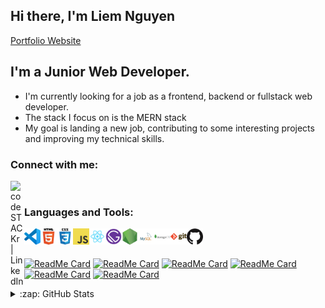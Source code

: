 ## Hi there, I'm Liem Nguyen

[Portfolio Website](https://danielnguyen.vercel.app)

## I'm a Junior Web Developer.

- I'm currently looking for a job as a frontend, backend or fullstack web developer.
- The stack I focus on is the MERN stack
- My goal is landing a new job, contributing to some interesting projects and improving my technical skills.

### Connect with me:

[<img align="left" alt="codeSTACKr | LinkedIn" width="22px" src="https://cdn.jsdelivr.net/npm/simple-icons@v3/icons/linkedin.svg" />](https://www.linkedin.com/in/daniel-liemng)

<br/>

### Languages and Tools:

<img align="left" alt="Visual Studio Code" width="26px" src="https://raw.githubusercontent.com/github/explore/80688e429a7d4ef2fca1e82350fe8e3517d3494d/topics/visual-studio-code/visual-studio-code.png" />
<img align="left" alt="HTML5" width="26px" src="https://raw.githubusercontent.com/github/explore/80688e429a7d4ef2fca1e82350fe8e3517d3494d/topics/html/html.png" />
<img align="left" alt="CSS3" width="26px" src="https://raw.githubusercontent.com/github/explore/80688e429a7d4ef2fca1e82350fe8e3517d3494d/topics/css/css.png" />
<img align="left" alt="JavaScript" width="26px" src="https://raw.githubusercontent.com/github/explore/80688e429a7d4ef2fca1e82350fe8e3517d3494d/topics/javascript/javascript.png" />
<img align="left" alt="React" width="26px" src="https://raw.githubusercontent.com/github/explore/80688e429a7d4ef2fca1e82350fe8e3517d3494d/topics/react/react.png" />
<img align="left" alt="Gatsby" width="26px" src="https://raw.githubusercontent.com/github/explore/e94815998e4e0713912fed477a1f346ec04c3da2/topics/gatsby/gatsby.png" />
<img align="left" alt="Node.js" width="26px" src="https://raw.githubusercontent.com/github/explore/80688e429a7d4ef2fca1e82350fe8e3517d3494d/topics/nodejs/nodejs.png" />
<img align="left" alt="MySQL" width="26px" src="https://raw.githubusercontent.com/github/explore/80688e429a7d4ef2fca1e82350fe8e3517d3494d/topics/mysql/mysql.png" />
<img align="left" alt="MongoDB" width="26px" src="https://raw.githubusercontent.com/github/explore/80688e429a7d4ef2fca1e82350fe8e3517d3494d/topics/mongodb/mongodb.png" />
<img align="left" alt="Git" width="26px" src="https://raw.githubusercontent.com/github/explore/80688e429a7d4ef2fca1e82350fe8e3517d3494d/topics/git/git.png" />
<img align="left" alt="GitHub" width="26px" src="https://raw.githubusercontent.com/github/explore/78df643247d429f6cc873026c0622819ad797942/topics/github/github.png" />

<br/>
<br/>

[![ReadMe Card](https://github-readme-stats.vercel.app/api/pin/?username=daniel-liemng&repo=employee_react_django&show_owner=true)](https://github.com/daniel-liemng/employee_react_django) 
[![ReadMe Card](https://github-readme-stats.vercel.app/api/pin/?username=daniel-liemng&repo=schoolboard_mern&show_owner=true)](https://github.com/daniel-liemng/schoolboard_mern)
[![ReadMe Card](https://github-readme-stats.vercel.app/api/pin/?username=daniel-liemng&repo=kitchen_shop_react_contentful&show_owner=true)](https://github.com/daniel-liemng/kitchen_shop_react_contentful)
[![ReadMe Card](https://github-readme-stats.vercel.app/api/pin/?username=daniel-liemng&repo=chat_socketio_react_node&show_owner=true)](https://github.com/daniel-liemng/chat_socketio_react_node)
[![ReadMe Card](https://github-readme-stats.vercel.app/api/pin/?username=daniel-liemng&repo=connector_mern&show_owner=true)](https://github.com/daniel-liemng/connector_mern)
[![ReadMe Card](https://github-readme-stats.vercel.app/api/pin/?username=hatchways&repo=team-dragonfruit)](https://github.com/hatchways/team-dragonfruit)


<details>
  <summary>:zap: GitHub Stats</summary>

<!--START_SECTION:activity-->
<img align="left" alt="Liem Ng GitHub Stats" src="https://github-readme-stats.codestackr.vercel.app/api?username=daniel-liemng&show_icons=true&hide_border=true" />

</details>
